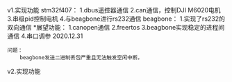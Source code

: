 v1.实现功能
    stm32f407：
        1.dbus遥控器通信
        2.can通信，控制DJI M6020电机
        3.串级pid控制电机
        4.与beagbone进行rs232通信
    beagbone：
        1.实现了rs232的双向通信
    *展望功能：
        1.canopen通信
        2.freertos
        3.beagbone实现稳定的进程间通信
        4.串口调参
    2020.12.31

    问题：
        beagbone发送二进制丢包严重且无法触发空闲中断。

v2.实现功能
